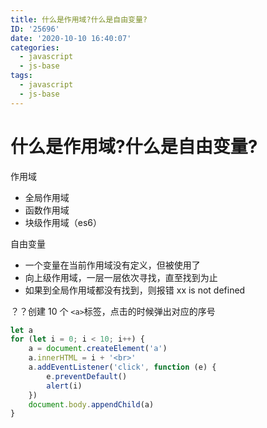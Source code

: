```yaml
---
title: 什么是作用域?什么是自由变量?
ID: '25696'
date: '2020-10-10 16:40:07'
categories:
  - javascript
  - js-base
tags:
  - javascript
  - js-base
---
```


# 什么是作用域?什么是自由变量?

作用域

- 全局作用域
- 函数作用域
- 块级作用域（es6）

自由变量

- 一个变量在当前作用域没有定义，但被使用了
- 向上级作用域，一层一层依次寻找，直至找到为止
- 如果到全局作用域都没有找到，则报错 xx is not defined

？？创建 10 个 `<a>`标签，点击的时候弹出对应的序号

``` js 
let a
for (let i = 0; i < 10; i++) {
    a = document.createElement('a')
    a.innerHTML = i + '<br>'
    a.addEventListener('click', function (e) {
        e.preventDefault()
        alert(i)
    })
    document.body.appendChild(a)
}
```
 
 
 
 
 
